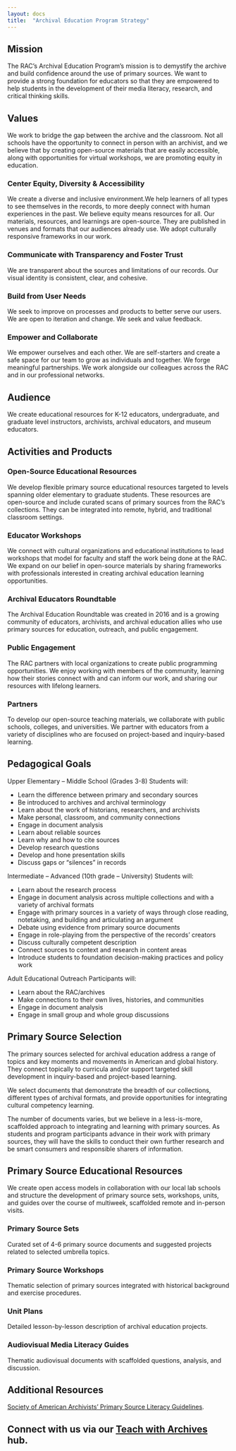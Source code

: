 ```yaml
---
layout: docs
title:  "Archival Education Program Strategy"
---
```

## Mission
The RAC’s Archival Education Program’s mission is to demystify the archive and build confidence around the use of primary sources. We want to provide a strong foundation for educators so that they are empowered to help students in the development of their media literacy, research, and critical thinking skills.

## Values
We work to bridge the gap between the archive and the classroom. Not all schools have the opportunity to connect in person with an archivist, and we believe that by creating open-source materials that are easily accessible, along with opportunities for virtual workshops, we are promoting equity in education.

### Center Equity, Diversity & Accessibility
We create a diverse and inclusive environment.We help learners of all types to see themselves in the records, to more deeply connect with human experiences in the past. We believe equity means resources for all. Our materials, resources, and learnings are open-source. They are published in venues and formats that our audiences already use. We adopt culturally responsive frameworks in our work.

### Communicate with Transparency and Foster Trust 
We are transparent about the sources and limitations of our records. Our visual identity is consistent, clear, and cohesive.

### Build from User Needs
We seek to improve on processes and products to better serve our users. We are open to iteration and change. We seek and value feedback.

### Empower and Collaborate
We empower ourselves and each other. We are self-starters and create a safe space for our team to grow as individuals and together. We forge meaningful partnerships. We work alongside our colleagues across the RAC and in our professional networks.

## Audience
We create educational resources for K-12 educators, undergraduate, and graduate level instructors, archivists, archival educators, and museum educators.

## Activities and Products
### Open-Source Educational Resources
We develop flexible primary source educational resources targeted to levels spanning older elementary to graduate students. These resources are open-source and include curated scans of primary sources from the RAC’s collections. They can be integrated into remote, hybrid, and traditional classroom settings.

### Educator Workshops
We connect with cultural organizations and educational institutions to lead workshops that model for faculty and staff the work being done at the RAC. We expand on our belief in open-source materials by sharing frameworks with professionals interested in creating archival education learning opportunities.

### Archival Educators Roundtable
The Archival Education Roundtable was created in 2016 and is a growing community of educators, archivists, and archival education allies who use primary sources for education, outreach, and public engagement.

### Public Engagement
The RAC partners with local organizations to create public programming opportunities. We enjoy working with members of the community, learning how their stories connect with and can inform our work, and sharing our resources with lifelong learners.

### Partners
To develop our open-source teaching materials, we collaborate with public schools, colleges, and universities. We partner with educators from a variety of disciplines who are focused on project-based and inquiry-based learning.

## Pedagogical Goals
Upper Elementary – Middle School (Grades 3-8)
Students will:
* Learn the difference between primary and secondary sources
* Be introduced to archives and archival terminology
* Learn about the work of historians, researchers, and archivists
* Make personal, classroom, and community connections
* Engage in document analysis
* Learn about reliable sources
* Learn why and how to cite sources
* Develop research questions
* Develop and hone presentation skills
* Discuss gaps or “silences” in records

Intermediate – Advanced (10th grade – University)
Students will:
* Learn about the research process
* Engage in document analysis across multiple collections and with a variety of archival formats
* Engage with primary sources in a variety of ways through close reading, notetaking, and building and articulating an argument
* Debate using evidence from primary source documents
* Engage in role-playing from the perspective of the records’ creators
* Discuss culturally competent description
* Connect sources to context and research in content areas
* Introduce students to foundation decision-making practices and policy work

Adult Educational Outreach
Participants will:
* Learn about the RAC/archives
* Make connections to their own lives, histories, and communities
* Engage in document analysis
* Engage in small group and whole group discussions

## Primary Source Selection
The primary sources selected for archival education address a range of topics and key moments and movements in American and global history. They connect topically to curricula and/or support targeted skill development in inquiry-based and project-based learning.

We select documents that demonstrate the breadth of our collections, different types of archival formats, and provide opportunities for integrating cultural competency learning.

The number of documents varies, but we believe in a less-is-more, scaffolded approach to integrating and learning with primary sources. As students and program participants advance in their work with primary sources, they will have the skills to conduct their own further research and be smart consumers and responsible sharers of information.

## Primary Source Educational Resources
We create open access models in collaboration with our local lab schools and structure the development of primary source sets, workshops, units, and guides over the course of multiweek, scaffolded remote and in-person visits.

### Primary Source Sets
Curated set of 4-6 primary source documents and suggested projects related to selected umbrella topics.

### Primary Source Workshops
Thematic selection of primary sources integrated with historical background and exercise procedures.

### Unit Plans
Detailed lesson-by-lesson description of archival education projects.

### Audiovisual Media Literacy Guides
Thematic audiovisual documents with scaffolded questions, analysis, and discussion.

## Additional Resources
[Society of American Archivists’ Primary Source Literacy Guidelines](https://www2.archivists.org/standards/guidelines-for-primary-source-literacy).

## Connect with us via our [Teach with Archives](https://resource.rockarch.org/teach-with-archives/) hub.
